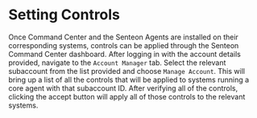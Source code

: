 # Setting Controls

Once Command Center and the Senteon Agents are installed on their corresponding systems, controls can be applied through the Senteon Command Center dashboard. 
After logging in with the account details provided, navigate to the `Account Manager` tab.
Select the relevant subaccount from the list provided and choose `Manage Account`. This will bring up a list of all the controls that will be applied to systems running a core agent with that subaccount ID. After verifying all of the controls, clicking the accept button will apply all of those controls to the relevant systems. 
